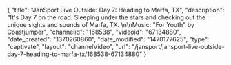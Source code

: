 {
    "title": "JanSport Live Outside: Day 7: Heading to Marfa, TX",
    "description": "It's Day 7 on the road. Sleeping under the stars and checking out the unique sights and sounds of Marfa, TX. \n\nMusic: \"For Youth\" by Coastjumper",
    "channelid": "168538",
    "videoid": "67134880",
    "date_created": "1370260860",
    "date_modified": "1470177625",
    "type": "captivate",
    "layout": "channelVideo",
    "url": "\/jansport\/jansport-live-outside-day-7-heading-to-marfa-tx\/168538-67134880"
}
